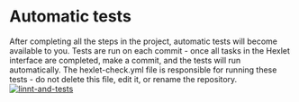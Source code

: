 # Automatic tests

After completing all the steps in the project, automatic tests will become available to you. Tests are run on each commit - once all tasks in the Hexlet interface are completed, make a commit, and the tests will run automatically.
The hexlet-check.yml file is responsible for running these tests - do not delete this file, edit it, or rename the repository.
[![linnt-and-tests](https://github.com/Mandasik/python-project-50/actions/workflows/my-cheks.yml/badge.svg)](https://github.com/Mandasik/python-project-50/actions/workflows/my-cheks.yml)

